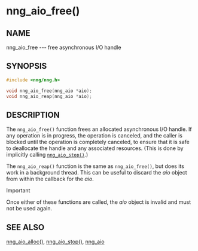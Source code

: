# nng_aio_free()

## NAME

nng_aio_free --- free asynchronous I/O handle

## SYNOPSIS

```c
#include <nng/nng.h>

void nng_aio_free(nng_aio *aio);
void nng_aio_reap(nng_aio *aio);
```

## DESCRIPTION

The `nng_aio_free()` function frees an allocated asynchronous I/O handle.
If any operation is in progress, the operation is canceled, and the
caller is blocked until the operation is completely canceled, to ensure
that it is safe to deallocate the handle and any associated resources.
(This is done by implicitly calling [`nng_aio_stop()`](nng_aio_stop.md).)

The `nng_aio_reap()` function is the same as `nng_aio_free()`, but does
its work in a background thread.
This can be useful to discard the _aio_ object from within the callback for the _aio_.

> [!IMPORTANT]
> Once either of these functions are called, the _aio_ object is invalid and must not be used again.

## SEE ALSO

[nng_aio_alloc()](nng_aio_alloc.md),
[nng_aio_stop()](nng_aio_stop.md),
[nng_aio](nng_aio.md)

